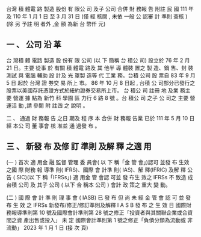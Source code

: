 台灣 積 體電 路 製造 股份 有 限公 司 及子 公司 合併 財 務報 告 附註 民 國 111 年 及 110 年 1 月 1 日 至 3 月 31 日
(僅 經 核閱 , 未依 一般 公 認審 計 準則 查核 )
(除 另 予註 明 者外 ,金 額 為新 台 幣仟 元)

## 一 、 公司 沿 革

 台 灣積 體 電路 製造 股 份有 限 公司 (以 下 簡稱 台 積公 司) 設立於 76 年 2 月 21 日。主要 從事 於 有關 積 體電 路及 其 他半 導 體裝 置之 製 造、銷 售、封 裝 測試 與 電腦 輔助 設 計及 光 罩製 造等 代 工業 務。台積 公司 股 票自 83 年 9 月 5 日 起於 台灣 證 券交 易 所上 市。 86 年 10 月 8 日起 , 台積 公 司部分已發行之股票以美國存託憑證方式於紐約證券交易所上市。 台 積公 司 註冊 地 及業 務主 要 營運 據 點為 新竹 科 學園 區 力行 6 路 8 號 。台 積公 司 之子 公 司之 主要 營 運活 動 ,請 參閱 附 註四 之 說明 。

二 、 通過 財 務報 告 之日 期及 程 序 本 合併 財 務報 告業 已於 111 年 5 月 10 日 經 本公 司 董 事會 核 准並 通 過發 布 。

## 三 、 新發 布 及修 訂 準則 及解 釋 之適 用

(一 ) 首次 適 用金 融 監督 管理 委 員會( 以 下 稱「金 管 會」)認可 並發 布 生效 之國 際 財務 報 導準 則( IFRS)、國際 會 計準 則( IAS)、解 釋(IFRIC) 及解 釋 公告 ( SIC)(以 下 稱「IFRSs」)
 適 用金 管 會認 可並 發 布生 效之 IFRSs 不 致造 成 台積 公司 及 其子 公司 ( 以下 合 稱本 公司 ) 會計 政 策之 重大 變 動。

(二 ) 國 際 會 計 準 則 理 事 會 ( IASB) 已 發 布 但 尚 未 經 金 管 會 認 可 並 發 布 生 效 之 IFRSs 新發布/修正/修訂準則及解釋 I A S B 發 布 之 生 效 日 國際財務報導準則第 10 號及國際會計準則第 28 號之修正「投資者與其關聯企業或合資間之資 產出售或投入」
未 定 國際會計準則第 1 號之修正「負債分類為流動或 非流動」
2023 年 1 月 1 日
(接 次 頁)